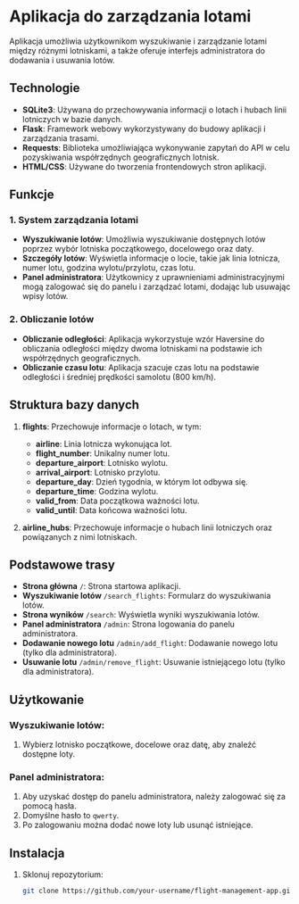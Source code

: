 # Aplikacja do zarządzania lotami

Aplikacja umożliwia użytkownikom wyszukiwanie i zarządzanie lotami między różnymi lotniskami, a także oferuje interfejs administratora do dodawania i usuwania lotów.

## Technologie

- **SQLite3**: Używana do przechowywania informacji o lotach i hubach linii lotniczych w bazie danych.
- **Flask**: Framework webowy wykorzystywany do budowy aplikacji i zarządzania trasami.
- **Requests**: Biblioteka umożliwiająca wykonywanie zapytań do API w celu pozyskiwania współrzędnych geograficznych lotnisk.
- **HTML/CSS**: Używane do tworzenia frontendowych stron aplikacji.

## Funkcje

### 1. System zarządzania lotami
- **Wyszukiwanie lotów**: Umożliwia wyszukiwanie dostępnych lotów poprzez wybór lotniska początkowego, docelowego oraz daty.
- **Szczegóły lotów**: Wyświetla informacje o locie, takie jak linia lotnicza, numer lotu, godzina wylotu/przylotu, czas lotu.
- **Panel administratora**: Użytkownicy z uprawnieniami administracyjnymi mogą zalogować się do panelu i zarządzać lotami, dodając lub usuwając wpisy lotów.

### 2. Obliczanie lotów
- **Obliczanie odległości**: Aplikacja wykorzystuje wzór Haversine do obliczania odległości między dwoma lotniskami na podstawie ich współrzędnych geograficznych.
- **Obliczanie czasu lotu**: Aplikacja szacuje czas lotu na podstawie odległości i średniej prędkości samolotu (800 km/h).

## Struktura bazy danych

1. **flights**: Przechowuje informacje o lotach, w tym:
   - **airline**: Linia lotnicza wykonująca lot.
   - **flight_number**: Unikalny numer lotu.
   - **departure_airport**: Lotnisko wylotu.
   - **arrival_airport**: Lotnisko przylotu.
   - **departure_day**: Dzień tygodnia, w którym lot odbywa się.
   - **departure_time**: Godzina wylotu.
   - **valid_from**: Data początkowa ważności lotu.
   - **valid_until**: Data końcowa ważności lotu.

2. **airline_hubs**: Przechowuje informacje o hubach linii lotniczych oraz powiązanych z nimi lotniskach.

## Podstawowe trasy

- **Strona główna** `/`: Strona startowa aplikacji.
- **Wyszukiwanie lotów** `/search_flights`: Formularz do wyszukiwania lotów.
- **Strona wyników** `/search`: Wyświetla wyniki wyszukiwania lotów.
- **Panel administratora** `/admin`: Strona logowania do panelu administratora.
- **Dodawanie nowego lotu** `/admin/add_flight`: Dodawanie nowego lotu (tylko dla administratora).
- **Usuwanie lotu** `/admin/remove_flight`: Usuwanie istniejącego lotu (tylko dla administratora).

## Użytkowanie

### Wyszukiwanie lotów:
1. Wybierz lotnisko początkowe, docelowe oraz datę, aby znaleźć dostępne loty.

### Panel administratora:
1. Aby uzyskać dostęp do panelu administratora, należy zalogować się za pomocą hasła.
2. Domyślne hasło to `qwerty`.
3. Po zalogowaniu można dodać nowe loty lub usunąć istniejące.

## Instalacja

1. Sklonuj repozytorium:
   ```bash
   git clone https://github.com/your-username/flight-management-app.git

